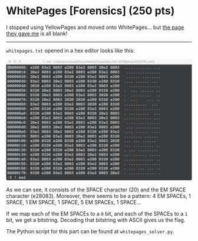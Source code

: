 # WhitePages [Forensics] (250 pts)

I stopped using YellowPages and moved onto WhitePages... but [the page they gave me](https://2019shell1.picoctf.com/static/e134178261c6fa36e9058d5408118dd9/whitepages.txt) is all blank!

------

`whitepages.txt` opened in a hex editor looks like this:

![whitepages](./images/whitepages.jpeg)

As we can see, it consists of the SPACE character (20) and the EM SPACE character (e28083). Moreover, there seems to be a pattern: 4 EM SPACEs, 1 SPACE, 1 EM SPACE, 1 SPACE, 5 EM SPACEs, 1 SPACE...

If we map each of the EM SPACEs to a `0` bit, and each of the SPACEs to a `1` bit, we get a bitstring. Decoding that bitstring with ASCII gives us the flag.

The Python script for this part can be found at `whitepages_solver.py`.